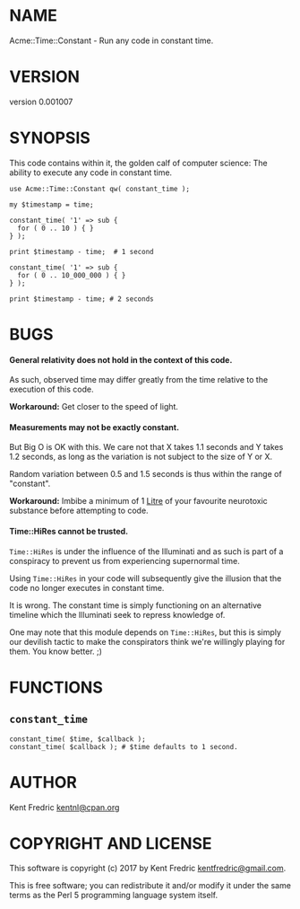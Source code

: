 # NAME

Acme::Time::Constant - Run any code in constant time.

# VERSION

version 0.001007

# SYNOPSIS

This code contains within it, the golden calf of computer science: The ability to execute any code in constant time.

    use Acme::Time::Constant qw( constant_time );

    my $timestamp = time;

    constant_time( '1' => sub {
      for ( 0 .. 10 ) { }
    } );

    print $timestamp - time;  # 1 second

    constant_time( '1' => sub {
      for ( 0 .. 10_000_000 ) { }
    } );

    print $timestamp - time; # 2 seconds

# BUGS

#### General relativity does not hold in the context of this code.

As such, observed time may differ greatly from the time relative to the execution of this code.

**Workaround:** Get closer to the speed of light.

#### Measurements may not be exactly constant.

But Big O is OK with this.  We care not that X takes 1.1 seconds and Y takes 1.2 seconds, as long as the variation
is not subject to the size of Y or X.

Random variation between 0.5 and 1.5 seconds is thus within the range of "constant".

**Workaround:** Imbibe a minimum of 1 [Litre](https://en.wikipedia.org/wiki/Litre) of your favourite neurotoxic substance
before attempting to code.

#### Time::HiRes cannot be trusted.

`Time::HiRes` is under the influence of the Illuminati and as such is part of a conspiracy to prevent us from experiencing
supernormal time.

Using `Time::HiRes` in your code will subsequently give the illusion that the code no longer executes in constant time.

It is wrong. The constant time is simply functioning on an alternative timeline which the Illuminati seek to repress
knowledge of.

One may note that this module depends on `Time::HiRes`, but this is simply our devilish tactic to make the conspirators
think we're willingly playing for them. You know better. ;)

# FUNCTIONS

## `constant_time`

    constant_time( $time, $callback );
    constant_time( $callback ); # $time defaults to 1 second.

# AUTHOR

Kent Fredric <kentnl@cpan.org>

# COPYRIGHT AND LICENSE

This software is copyright (c) 2017 by Kent Fredric <kentfredric@gmail.com>.

This is free software; you can redistribute it and/or modify it under
the same terms as the Perl 5 programming language system itself.
